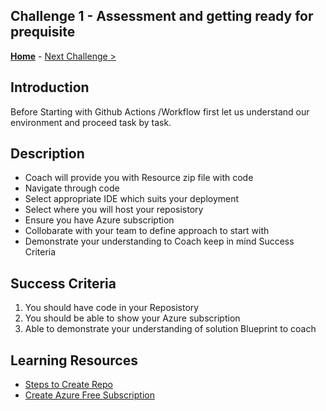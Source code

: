 ## Challenge 1 - Assessment and getting ready for prequisite

**[Home](../README.md)** - [Next Challenge >](./Challenge02.md)


## Introduction

Before Starting with Github Actions /Workflow first let us understand our environment and proceed task by task. 

## Description

- Coach will provide you with Resource zip file with code
- Navigate through code
- Select appropriate IDE which suits your deployment
- Select where you will host your reposistory
- Ensure you have Azure subscription
- Collobarate with your team to define approach to start with
- Demonstrate your understanding to Coach keep in mind Success Criteria 
   

## Success Criteria

1. You should have code in your Reposistory
2. You should be able to show your Azure subscription 
3. Able to demonstrate your understanding of solution Blueprint to coach

## Learning Resources

- [Steps to Create Repo](https://docs.github.com/en/get-started/quickstart/create-a-repo)
- [Create Azure Free Subscription](https://azure.microsoft.com/en-us/free/)
